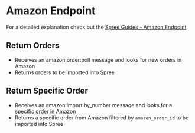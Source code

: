 # Amazon Endpoint

For a detailed explanation check out the [Spree Guides - Amazon Endpoint](http://guides.spreecommerce.com/integration/amazon_integration.html).

## Return Orders

* Receives an amazon:order:poll message and looks for new orders in Amazon
* Returns orders to be imported into Spree

## Return Specific Order

* Receives an amazon:import:by_number message and looks for a specific order in Amazon
* Returns a specific order from Amazon filtered by `amazon_order_id` to be imported into Spree
